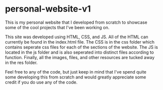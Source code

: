 # personal-website-v1
This is my personal website that I developed from scratch to 
showcase some of the cool projects that I've been working on. 

This site was developed using HTML, CSS, and JS. All of the 
HTML can currently be found in the index.html file. The CSS
is in the css folder which contains seperate css
files for each of the sections of the website. The JS is 
located in the js folder and is also seperated into 
distinct files according to function. Finally, all the
images, files, and other resources are tucked away in the
res folder.

Feel free to any of the code, but just keep in mind
that I've spend quite some developing this from scratch
and would greatly appreciate some credit if you do use
any of the code.